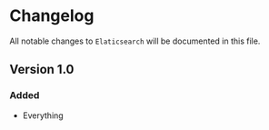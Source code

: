 # Changelog

All notable changes to `Elaticsearch` will be documented in this file.

## Version 1.0

### Added
- Everything
